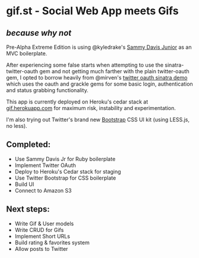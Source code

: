 gif.st - Social Web App meets Gifs
==================
_because why not_
-----------------

Pre-Alpha Extreme Edition is using @kyledrake's [Sammy Davis Junior](https://github.com/kyledrake/sammy_davis_jr) as an MVC boilerplate.

After experiencing some false starts when attempting to use the sinatra-twitter-oauth gem and not getting much farther with the plain twitter-oauth gem, I opted to borrow heavily from @mirven's [twitter oauth sinatra demo](https://github.com/mirven/twitter-oauth-sinatra) which uses the oauth and grackle gems for some basic login, authentication and status grabbing functionality.

This app is currently deployed on Heroku's cedar stack at [gif.herokuapp.com](http://gif.herokuapp.com) for maximum risk, instability and experimentation.

I'm also trying out Twitter's brand new [Bootstrap](http://twitter.github.com/bootstrap/) CSS UI kit (using LESS.js, no less).

Completed:
----------

* Use Sammy Davis Jr for Ruby boilerplate
* Implement Twitter OAuth
* Deploy to Heroku's Cedar stack for staging
* Use Twitter Bootstrap for CSS boilerplate
* Build UI
* Connect to Amazon S3

Next steps:
-----------

* Write Gif & User models
* Write CRUD for Gifs
* Implement Short URLs
* Build rating & favorites system
* Allow posts to Twitter
